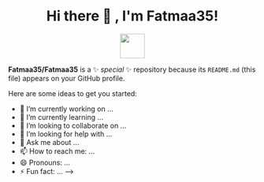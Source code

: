 <h1 align="center">Hi there 👋 , I'm Fatmaa35!</h1>
<p align="center">
   <img
src="https://media.giphy.com/media/ hvRJCLFzcasrR4ia7z/giphy.gif"
width="50">
</p>


**Fatmaa35/Fatmaa35** is a ✨ _special_ ✨ repository because its `README.md` (this file) appears on your GitHub profile.

Here are some ideas to get you started:

- 🔭 I’m currently working on ...
- 🌱 I’m currently learning ...
- 👯 I’m looking to collaborate on ...
- 🤔 I’m looking for help with ...
- 💬 Ask me about ...
- 📫 How to reach me: ...
- 😄 Pronouns: ...
- ⚡ Fun fact: ...
-->
